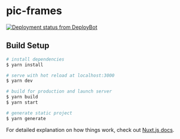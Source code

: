 # pic-frames

[![Deployment status from DeployBot](https://hmtz.deploybot.com/badge/13023224084300/189959.svg)](https://deploybot.com)

## Build Setup

```bash
# install dependencies
$ yarn install

# serve with hot reload at localhost:3000
$ yarn dev

# build for production and launch server
$ yarn build
$ yarn start

# generate static project
$ yarn generate
```

For detailed explanation on how things work, check out [Nuxt.js docs](https://nuxtjs.org).
